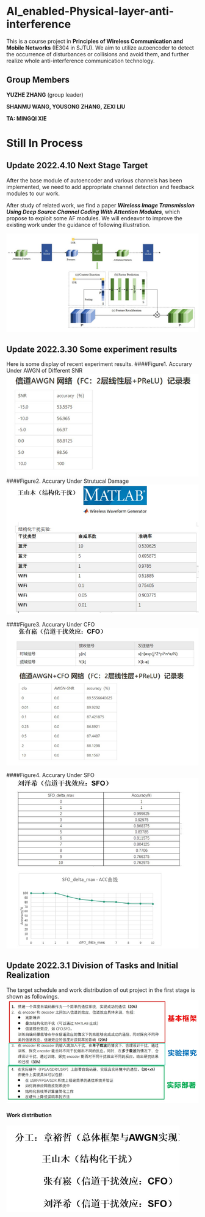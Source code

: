 # AI_enabled-Physical-layer-anti-interference
This is a course project in **Principles of Wireless 
Communication and Mobile Networks** (IE304 in SJTU). 
We aim to utilize autoencoder to detect the occurrence 
of disturbances or collisions and avoid them, 
and further realize whole anti-interference communication technology.

## Group Members
**YUZHE ZHANG** (group leader) 

**SHANMU WANG, YOUSONG ZHANG, ZEXI LIU**

**TA: MINGQI XIE**
# Still In Process

## Update 2022.4.10 Next Stage Target
After the base module of autoencoder and various channels has been implemented, 
we need to add appropriate channel detection and feedback modules to our work.

After study of related work, we find a paper ***Wireless Image Transmission Using Deep Source
Channel Coding With Attention Modules***, which propose to exploit some AF modules.
We will endeavor to improve the existing work under the guidance of following illustration.

![Figure 1](images/1.jpg)

## Update 2022.3.30 Some experiment results
Here is some display of recent experiment results.
####Figure1. Accurary Under AWGN of Different SNR
![test image size](images/2.jpg)
####Figure2. Accurary Under Strutucal Damage
![](images/3.jpg)

####Figure3. Accurary Under CFO
![](images/4.jpg)

####Figure4. Accurary Under SFO
![](images/5.jpg)

## Update 2022.3.1 Division of Tasks and Initial Realization
The target schedule and work distribution of out project in the first stage is shown as followings.
![](images/6.jpg)

#### Work distribution
![](images/7.jpg)